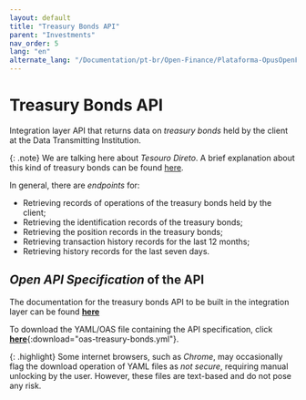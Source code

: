 ```yaml
---
layout: default
title: "Treasury Bonds API"
parent: "Investments"
nav_order: 5
lang: "en"
alternate_lang: "/Documentation/pt-br/Open-Finance/Plataforma-OpusOpenFinance/Integração/dados-investimentos/dados-tesouro/"
---
```


# Treasury Bonds API

Integration layer API that returns data on *treasury bonds* held by the client at the Data Transmitting Institution.

{: .note}
We are talking here about *Tesouro Direto*. A brief explanation about this kind of treasury bonds can be found [here][OOF-Investimentos].

In general, there are *endpoints* for:

- Retrieving records of operations of the treasury bonds held by the client;
- Retrieving the identification records of the treasury bonds;
- Retrieving the position records in the treasury bonds;
- Retrieving transaction history records for the last 12 months;
- Retrieving history records for the last seven days.

## *Open API Specification* of the API

The documentation for the treasury bonds API to be built in the integration layer can be found [**here**][API-Treasury-Bonds]

To download the YAML/OAS file containing the API specification, click [**here**](../../apis/dados-investimento/oas-treasury-bonds.yml){:download="oas-treasury-bonds.yml"}.

{: .highlight}
Some internet browsers, such as *Chrome*, may occasionally flag the download operation of YAML files as *not secure*, requiring manual unlocking by the user. However, these files are text-based and do not pose any risk.

[API-Treasury-Bonds]: ../../../../../swagger-ui/index.html?api=en-data-treasury-bonds
[OOF-Investimentos]: ../OOF-Investimento.html
